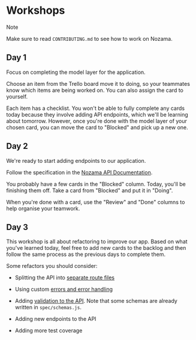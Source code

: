 # Workshops

> [!NOTE]
>
> Make sure to read `CONTRIBUTING.md` to see how to work on Nozama.

## Day 1

Focus on completing the model layer for the application.

Choose an item from the Trello board move it to doing, so your teammates know
which items are being worked on. You can also assign the card to yourself.

Each item has a checklist. You won't be able to fully complete any cards today
because they involve adding API endpoints, which we'll be learning about
tomorrow. However, once you're done with the model layer of your chosen card,
you can move the card to "Blocked" and pick up a new one.

## Day 2

We're ready to start adding endpoints to our application.

Follow the specification in the
[Nozama API Documentation](https://nozama-api.netlify.app/).

You probably have a few cards in the "Blocked" column. Today, you'll be
finishing them off. Take a card from "Blocked" and put it in "Doing".

When you're done with a card, use the "Review" and "Done" columns to help
organise your teamwork.

## Day 3

This workshop is all about refactoring to improve our app. Based on what you've
learned today, feel free to add new cards to the backlog and then follow the
same process as the previous days to complete them.

Some refactors you should consider:

- Splitting the API into
  [separate route files](https://tech-docs.corndel.com/express/routing.html)

- Using custom
  [errors and error handling](https://tech-docs.corndel.com/express/sending-errors.html)

- Adding
  [validation to the API](https://tech-docs.corndel.com/express/schema-validation.html).
  Note that some schemas are already written in `spec/schemas.js`.

- Adding new endpoints to the API

- Adding more test coverage
